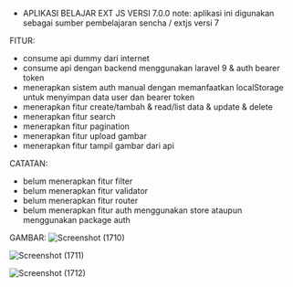 - APLIKASI BELAJAR EXT JS VERSI 7.0.0
note: aplikasi ini digunakan sebagai sumber pembelajaran sencha / extjs versi 7

FITUR:
- consume api dummy dari internet
- consume api dengan backend menggunakan laravel 9 & auth bearer token
- menerapkan sistem auth manual dengan memanfaatkan localStorage untuk menyimpan data user dan bearer token
- menerapkan fitur create/tambah & read/list data & update & delete
- menerapkan fitur search
- menerapkan fitur pagination
- menerapkan fitur upload gambar
- menerapkan fitur tampil gambar dari api

CATATAN:
- belum menerapkan fitur filter
- belum menerapkan fitur validator
- belum menerapkan fitur router
- belum menerapkan fitur auth menggunakan store ataupun menggunakan package auth

GAMBAR:
![Screenshot (1710)](https://user-images.githubusercontent.com/58543758/229359961-dc6f1f67-1dc8-4e74-b993-9710f734a078.png)

![Screenshot (1711)](https://user-images.githubusercontent.com/58543758/229359978-b795c7b5-eaf0-4d83-8b2a-5462d0314cff.png)

![Screenshot (1712)](https://user-images.githubusercontent.com/58543758/229359984-d276fdad-31f8-48ce-9f89-6f79a7b8a3ee.png)
